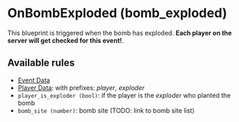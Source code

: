 # OnBombExploded (bomb_exploded)

This blueprint is triggered when the bomb has exploded. **Each player on the server will get checked for this event!**.

## Available rules

- [Event Data](../rules/GlobalEventData.md)
- [Player Data](../rules/GlobalPlayerData.md): with prefixes: *player*, *exploder*
- `player_is_exploder (bool)`: if the player is the *exploder* who planted the bomb
- `bomb_site (number)`: bomb site (TODO: link to bomb site list)
